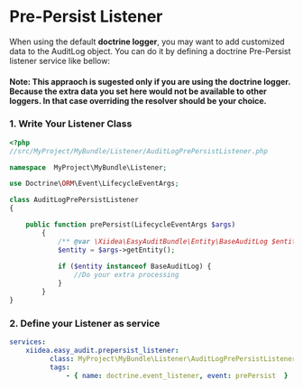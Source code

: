 Pre-Persist Listener
========================

When using the default **doctrine logger**, you may want to add customized data to the AuditLog object. You can do it by defining a doctrine Pre-Persist listener service like bellow:

#### Note: This appraoch is sugested only if you are using the doctrine logger. Because the extra data you set here would not be available to other loggers. In that case overriding the resolver should be your choice.

### 1. Write Your Listener Class

``` php
<?php
//src/MyProject/MyBundle/Listener/AuditLogPrePersistListener.php

namespace  MyProject\MyBundle\Listener;

use Doctrine\ORM\Event\LifecycleEventArgs;

class AuditLogPrePersistListener
{

    public function prePersist(LifecycleEventArgs $args)
        {
    	    /** @var \Xiidea\EasyAuditBundle\Entity\BaseAuditLog $entity */
            $entity = $args->getEntity();
    
            if ($entity instanceof BaseAuditLog) {
                //Do your extra processing 
            }
        }
}

```

### 2. Define your Listener as service

``` yaml
services:
    xiidea.easy_audit.prepersist_listener:
          class: MyProject\MyBundle\Listener\AuditLogPrePersistListener
          tags:
              - { name: doctrine.event_listener, event: prePersist  }

```

